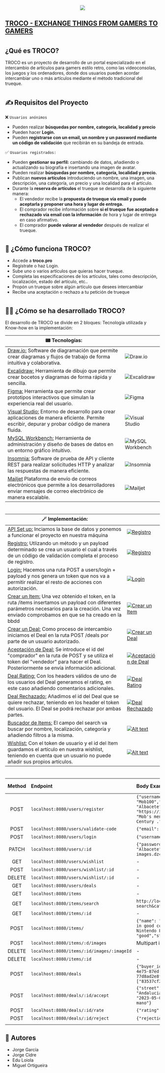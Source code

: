 <h1 align="center">
    <a href="https://sylius.com/github-readme/link/" target="_blank">
        <img src="https://i.postimg.cc/CMttpyBc/Home-Troco.png" />
    </a>
</h1>

## [TROCO - EXCHANGE THINGS FROM GAMERS TO GAMERS ](https://github.com/jorge-alejandro/2hand-ecommerce-shop)

#

## ¿Qué es TROCO?

TROCO es un proyecto de desarrollo de un portal especializado en el intercambio de artículos para gamers estilo retro, como las videoconsolas, los juegos y los ordenadores, donde dos usuarios pueden acordar intercambiar uno o más artículos mediante el método tradicional del trueque.

#

#

## ✍️ Requisitos del Proyecto

❌ `Usuarios anónimos`

- Pueden realizar **búsquedas por nombre, categoría, localidad y precio**
- Pueden hacer **Login.**
- Pueden **registrarse con un email, un nombre y un password mediante un código de validación** que recibirán en su bandeja de entrada.

✅ `Usuarios registrados:`

- Pueden **gestionar su perfil:** cambiando de datos, añadiendo o actualizando su biografía e insertando una imagen de avatar.
- Pueden realizar **búsquedas por nombre, categoría, localidad y precio.**
- Publican **nuevos artículos** introduciendo un nombre, una imagen, una descripción, una categoría, un precio y una localidad para el artículo.
- Durante la **reserva de artículos** el trueque se desarrolla de la siguiente manera:
  - El vendedor recibe la **propuesta de trueque vía email y puede aceptarla y proponer una hora y lugar de entrega.**
  - El comprador recibe información sobre **si el trueque fue aceptado o rechazado vía email con la información** de hora y lugar de entrega en caso afirmativo.
  - El comprador **puede valorar al vendedor** después de realizar el trueque.

#

#

## 🧐 ¿Cómo funciona TROCO?

- Accede a **troco.pro**
- Regístrate o haz Login.
- Sube uno o varios artículos que quieras hacer trueque.
- Completa las especificaciones de los artículos, tales como descripción, localización, estado del artículo, etc..
- Propón un trueque sobre algún artículo que desees intercambiar
- Recibe una aceptación o rechazo a tu petición de trueque

#

#

## 👨‍💻 ¿Cómo se ha desarrollado TROCO?

El desarrollo de TROCO se divide en 2 bloques: Tecnología utilizada y Know-how en la implementación:

| 📟 Tecnologías:                                                                                                                                                                                                                                                                                                                                                                                                                                    |                                                                     |
| -------------------------------------------------------------------------------------------------------------------------------------------------------------------------------------------------------------------------------------------------------------------------------------------------------------------------------------------------------------------------------------------------------------------------------------------------- | ------------------------------------------------------------------- |
| [Draw.io:](https://app.diagrams.net/) Software de diagramación que permite crear diagramas y flujos de trabajo de forma intuitiva y colaborativa.                                                                                                                                                                                                                                                                                                  | ![Draw.io](https://i.postimg.cc/ZRPTkjhv/TrocoBD.png)               |
| [Excalidraw:](https://excalidraw.com/) Herramienta de dibujo que permite crear bocetos y diagramas de forma rápida y sencilla.                                                                                                                                                                                                                                                                                                                     | ![Excalidraw](https://i.postimg.cc/zGmYtw72/excalidraw-troco-2.png) |
| [Figma:](https://www.figma.com/) Herramienta que permite crear prototipos interactivos que simulan la experiencia real del usuario.                                                                                                                                                                                                                                                                                                                | ![Figma](https://i.postimg.cc/PfV9Cb8V/figma-troco.png)             |
| [Visual Studio:](https://code.visualstudio.com/) Entorno de desarrollo para crear aplicaciones de manera eficiente. Permite escribir, depurar y probar código de manera fluida.                                                                                                                                                                                                                                                                    | ![Visual Studio](https://i.postimg.cc/yYZS7cG9/visual-studio.png)   |
| [MySQL Workbench:](https://www.mysql.com/products/workbench/) Herramienta de administración y diseño de bases de datos en un entorno gráfico intuitivo.                                                                                                                                                                                                                                                                                            | ![MySQL Workbench](https://i.postimg.cc/nrknbXL9/mysql-troco.png)   |
| [Insomnia:](https://insomnia.rest/) Software de prueba de API y cliente REST para realizar solicitudes HTTP y analizar las respuestas de manera eficiente.                                                                                                                                                                                                                                                                                         | ![Insomnia](https://i.postimg.cc/xTJ64WFn/insomnia-troco.png)       |
| [Mailjet](https://www.mailjet.com/es/?utm_term=mailjet&utm_campaign=207768846&utm_content=&utm_source=google&utm_medium=cpc&creative=611617686235&keyword=mailjet&matchtype=b&network=g&device=c&gad=1&gclid=CjwKCAjwyqWkBhBMEiwAp2yUFlsed0-eq_uMUMBV4K4amqCOH_r19dAXS5se6QVXQxOPqqhFTO15-BoCLBkQAvD_BwE) Plataforma de envío de correos electrónicos que permite a los desarrolladores enviar mensajes de correo electrónico de manera escalable. | ![Mailjet](https://i.postimg.cc/pX1rfV62/mailjet.png)               |

#

#

| 🪄 Implementación:                                                                                                                                                                                                                                                                                      |                                                                                                                           |
| ------------------------------------------------------------------------------------------------------------------------------------------------------------------------------------------------------------------------------------------------------------------------------------------------------- | ------------------------------------------------------------------------------------------------------------------------- |
| [API Set up:](https://github.com/jorge-alejandro/2hand-ecommerce-shop/blob/main/src/app.js) Inciamos la base de datos y ponemos a funcionar el proyecto en nuestra máquina                                                                                                                              | [![Registro](https://i.postimg.cc/ncYSCf8H/0-API-connection.png)](https://youtu.be/O5b4KJvAu8o)                           |
| [Registro:](https://github.com/jorge-alejandro/2hand-ecommerce-shop/blob/main/src/use%20cases/register-user.js) Utlizando un método y un payload determinado se crea un usuario el cual a través de un código de validación completa el proceso de registro.                                            | [![Registro](https://i.postimg.cc/yxkPFfN8/1-registration.png)](https://www.youtube.com/watch?v=XnPB8X8v6IQ)              |
| [Login:](https://github.com/jorge-alejandro/2hand-ecommerce-shop/blob/main/src/use%20cases/login-user.js) Hacemos una ruta POST a users/login + payload y nos genera un token que nos va a permitir realizar el resto de acciones con autorización.                                                     | [![Login](https://i.postimg.cc/85ndPhbQ/2-login.png)](https://www.youtube.com/watch?v=jPrTfIVhIuQ)                        |
| [Crear un Item:](https://github.com/jorge-alejandro/2hand-ecommerce-shop/blob/main/src/use%20cases/create-item.js) Una vez obtenido el token, en la ruta /items insertamos un payload con diferentes parámetros necesarios para la creación. Una vez enviado comprobamos en que se ha creado en la bbdd | [![Crear un Item](https://i.postimg.cc/cCpQf0jF/3-create-item.png)](https://www.youtube.com/watch?v=pcg5gDU9Oug)          |
| [Crear un Deal:](https://github.com/jorge-alejandro/2hand-ecommerce-shop/blob/main/src/use%20cases/accept-deal.js) Como proceso de intercambio iniciamos el Deal en la ruta POST /deals por parte de un usuario autorizado.                                                                             | [![Crear un Deal](https://i.postimg.cc/J4X3MHDv/4-create-deal.png)](https://youtu.be/QLoNN5yX_d4)                         |
| [Aceptación de Deal:](https://github.com/jorge-alejandro/2hand-ecommerce-shop/blob/main/src/use%20cases/accept-deal.js) Se introduce el id del "comprador" en la ruta de POST y se utiliza el token del "vendedor" para hacer el Deal. Posteriormente se envía información adicional.                   | [![Aceptación de Deal](https://i.postimg.cc/5tjRJcTn/5-deal-acceptance.png)](https://www.youtube.com/watch?v=W49QuWSMFfc) |
| [Deal Rating:](https://github.com/jorge-alejandro/2hand-ecommerce-shop/blob/main/src/use%20cases/rate-deal.js) Con los headers válidos de uno de los usuarios del Deal generamos el rating, en este caso añadiendo comentarios adicionales.                                                             | [![Deal Rating](https://i.postimg.cc/XJ12DsQt/6-deal-rating.png)](https://youtu.be/eB2mRwbeIcY)                           |
| [Deal Rechazado:](https://github.com/jorge-alejandro/2hand-ecommerce-shop/blob/main/src/use%20cases/reject-deal.js) Añadimos el id del Deal que se quiere rechazar, teniendo en los header el token del usuario. El Deal se podrá rechazar por ambas partes.                                            | [![Deal Rechazado](https://i.postimg.cc/9QCc2Bdr/7-deal-rejected.png)](https://youtu.be/zB26OrIx2bw)                      |
| [Buscador de Items:](https://github.com/jorge-alejandro/2hand-ecommerce-shop/blob/main/src/use%20cases/search-items.js) El campo del search va buscar por nombre, localización, categoría y añadiendo filtros a la misma.                                                                               | [![Alt text](https://i.postimg.cc/KjtySK4P/8-searcher.png)](https://youtu.be/sxik_c02RZk)                                 |
| [Wishlist:](https://github.com/jorge-alejandro/2hand-ecommerce-shop/blob/main/src/use%20cases/add-to-wishlist.js) Con el token de usuario y el id del Item guardamos el artículo en nuestra wishlist, teniendo en cuenta que un usuario no puede añadir sus propios artículos.                          | [![Alt text](https://i.postimg.cc/3RDsmyXs/9-wishlist.png)](https://youtu.be/A9MFBNk0Vh8)                                 |

#

#

| Method | Endpoint                                   | Body Example / Query Params                                                                                                                                                                                                                                                                                                               | Authorization Token |
| :----: | :----------------------------------------- | :---------------------------------------------------------------------------------------------------------------------------------------------------------------------------------------------------------------------------------------------------------------------------------------------------------------------------------------- | :-----------------: |
|  POST  | `localhost:8080/users/register`            | `{"username": "Greatest","email": "gsgm1985@gmail.com","password": "Mob100","first_name": "Arataka","last_name": "Reigen","city": "Albacete","profile_img": "https://i.scdn.co/image/ab67616d0000b2731e19900d1481726947030946","bio_summary": "Mob's mentor and boss. He is the self-proclaimed Greatest Psychic of the 21st Century ."}` |         NO          |
|  POST  | `localhost:8080/users/validate-code`       | `{"email": "gsgm1985@gmail.com","code": "VtVxugyp"}`                                                                                                                                                                                                                                                                                      |         NO          |
|  POST  | `localhost:8080/users/login`               | `{"username": "Greatest","email": "gsgm1985@gmail.com","password": "Mob100"}`                                                                                                                                                                                                                                                             |         NO          |
| PATCH  | `localhost:8080/users/:id`                 | `{"password": "Mob100","first_name": "Paco","last_name": "Porras","city": "Albacete","bio_summary": "Le gusta comer chorras","profile_img": "https://cdns-images.dzcdn.net/images/artist/5585f22ea3b7289268dd33e5c7d8640f/500x500.jpg"}`                                                                                                  |         YES         |
|  GET   | `localhost:8080/users/wishlist`            | -                                                                                                                                                                                                                                                                                                                                         |         YES         |
|  POST  | `localhost:8080/users/wishlist/:id`        | -                                                                                                                                                                                                                                                                                                                                         |         YES         |
| DELETE | `localhost:8080/users/wishlist/:id`        | -                                                                                                                                                                                                                                                                                                                                         |         YES         |
|  GET   | `localhost:8080/users/deals`               | -                                                                                                                                                                                                                                                                                                                                         |         YES         |
|  GET   | `localhost:8080/items`                     | -                                                                                                                                                                                                                                                                                                                                         |         NO          |
|  GET   | `localhost:8080/items/search`              | `http://localhost:8080/items/search?search&category_name&item_condition&location&min_price&max_price`                                                                                                                                                                                                                                     |         NO          |
|  GET   | `localhost:8080/items/:id`                 | -                                                                                                                                                                                                                                                                                                                                         |         NO          |
|  POST  | `localhost:8080/items/`                    | `{"name": "NES Zapper Light Gun 3","description": "Original NES Zapper light gun in good condition. Perfect for playing Duck Hunt and other light gun games on the Nintendo Entertainment System.","estimated_price": "40.00","item_condition": "good","status": "available","category_id": "7"}`                                         |         YES         |
|  POST  | `localhost:8080/items/:d/images`           | Multipart image                                                                                                                                                                                                                                                                                                                           |         YES         |
| DELETE | `localhost:8080/items/:id/images/:imageId` | -                                                                                                                                                                                                                                                                                                                                         |         YES         |
| DELETE | `localhost:8080/items/:id`                 | -                                                                                                                                                                                                                                                                                                                                         |         YES         |
|  POST  | `localhost:8080/deals`                     | `{"buyer_id": "db4d380f-37a9-4412-9139-a7af047251b6","seller_id": "9fed47c8-87ba-4e75-87ed-aa3a4ff550b3","offered_items": ["8fb94c6b-49cf-4438-9b0f-77d8ad2e8f20","6fc88948-2e77-4408-bbe9-ef3779e32bbd"],"requested_items": ["83537cf2-0d29-49e8-8058-f7d7f0656f7d","cbcc6bef-558d-49ef-b5b1-bcc543266ecf"]}`                            |         NO          |
|  POST  | `localhost:8080/deals/:id/accept`          | `{"street": "Paseo de los tristes","city": "Granada","state": "Andalucia","country": "Spain","postal_code": "18005","exchange_date_time": "2023-05-01 09:00:00","exchange_comment": "ire de amarillo y con una rosa en la mano"}`                                                                                                         |         NO          |
|  POST  | `localhost:8080/deals/:id/rate`            | `{"rating": 5,"rating_comment": "Todo fué bien, al final nos hemos casado"}`                                                                                                                                                                                                                                                              |         NO          |
|  POST  | `localhost:8080/deals/:id/reject`          | `{"rejection_comment": "Me parece poca cosa, ofreceme más"}`                                                                                                                                                                                                                                                                              |         NO          |
|        |                                            |                                                                                                                                                                                                                                                                                                                                           |                     |

## 🧍 Autores

- Jorge García
- Jorge Cidre
- Edu Loiola
- Miguel Ortigueira

```

```
